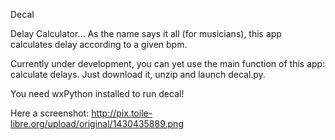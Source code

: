 Decal

Delay Calculator... As the name says it all (for musicians), this app calculates delay according to a given bpm.

Currently under development, you can yet use the main function of this app: calculate delays. Just download it, unzip and launch decal.py.

You need wxPython installed to run decal!

Here a screenshot: http://pix.toile-libre.org/upload/original/1430435889.png
